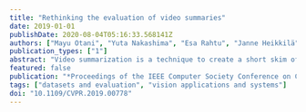 ```yaml
---
title: "Rethinking the evaluation of video summaries"
date: 2019-01-01
publishDate: 2020-08-04T05:16:33.568141Z
authors: ["Mayu Otani", "Yuta Nakashima", "Esa Rahtu", "Janne Heikkilä", "Janne Heikkila"]
publication_types: ["1"]
abstract: "Video summarization is a technique to create a short skim of the original video while preserving the main stories/content. There exists a substantial interest in automatizing this process due to the rapid growth of the available material. The recent progress has been facilitated by public benchmark datasets, which enable easy and fair comparison of methods. Currently the established evaluation protocol is to compare the generated summary with respect to a set of reference summaries provided by the dataset. In this paper, we will provide in-depth assessment of this pipeline using two popular benchmark datasets. Surprisingly, we observe that randomly generated summaries achieve comparable or better performance to the state-of-the-art. In some cases, the random summaries outperform even the human generated summaries in leave-one-out experiments. Moreover, it turns out that the video segmentation, which is often considered as a fixed pre-processing method, has the most significant impact on the performance measure. Based on our observations, we propose alternative approaches for assessing the importance scores as well as an intuitive visualization of correlation between the estimated scoring and human annotations."
featured: false
publication: "*Proceedings of the IEEE Computer Society Conference on Computer Vision and Pattern Recognition*"
tags: ["datasets and evaluation", "vision applications and systems"]
doi: "10.1109/CVPR.2019.00778"
---
```


